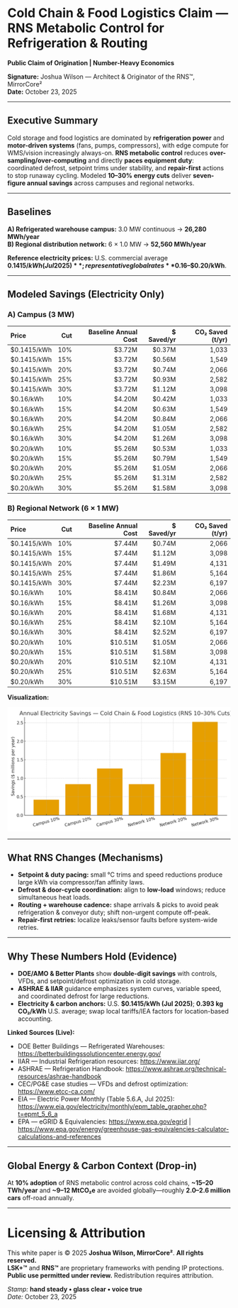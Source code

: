 # Cold Chain & Food Logistics Claim — RNS Metabolic Control for Refrigeration & Routing  
**Public Claim of Origination | Number-Heavy Economics**

**Signature:** Joshua Wilson — Architect & Originator of the RNS™, MirrorCore²  
**Date:** October 23, 2025

---

## Executive Summary

Cold storage and food logistics are dominated by **refrigeration power** and **motor-driven systems** (fans, pumps, compressors), with edge compute for WMS/vision increasingly always-on. **RNS metabolic control** reduces **over-sampling/over-computing** and directly **paces equipment duty**: coordinated defrost, setpoint trims under stability, and **repair-first** actions to stop runaway cycling. Modeled **10–30% energy cuts** deliver **seven-figure annual savings** across campuses and regional networks.

---

## Baselines

**A) Refrigerated warehouse campus:** 3.0 MW continuous → **26,280 MWh/year**  
**B) Regional distribution network:** 6 × 1.0 MW → **52,560 MWh/year**

**Reference electricity prices:** U.S. commercial average **$0.1415/kWh (Jul 2025)**; representative global rates **$0.16–$0.20/kWh**.

---

## Modeled Savings (Electricity Only)

### A) Campus (3 MW)

| Price | Cut | Baseline Annual Cost | $ Saved/yr | CO₂ Saved (t/yr) |
|:--|--:|--:|--:|--:|
| $0.1415/kWh | 10% | $3.72M | $0.37M | 1,033 |
| $0.1415/kWh | 15% | $3.72M | $0.56M | 1,549 |
| $0.1415/kWh | 20% | $3.72M | $0.74M | 2,066 |
| $0.1415/kWh | 25% | $3.72M | $0.93M | 2,582 |
| $0.1415/kWh | 30% | $3.72M | $1.12M | 3,098 |
| $0.16/kWh | 10% | $4.20M | $0.42M | 1,033 |
| $0.16/kWh | 15% | $4.20M | $0.63M | 1,549 |
| $0.16/kWh | 20% | $4.20M | $0.84M | 2,066 |
| $0.16/kWh | 25% | $4.20M | $1.05M | 2,582 |
| $0.16/kWh | 30% | $4.20M | $1.26M | 3,098 |
| $0.20/kWh | 10% | $5.26M | $0.53M | 1,033 |
| $0.20/kWh | 15% | $5.26M | $0.79M | 1,549 |
| $0.20/kWh | 20% | $5.26M | $1.05M | 2,066 |
| $0.20/kWh | 25% | $5.26M | $1.31M | 2,582 |
| $0.20/kWh | 30% | $5.26M | $1.58M | 3,098 |

### B) Regional Network (6 × 1 MW)

| Price | Cut | Baseline Annual Cost | $ Saved/yr | CO₂ Saved (t/yr) |
|:--|--:|--:|--:|--:|
| $0.1415/kWh | 10% | $7.44M | $0.74M | 2,066 |
| $0.1415/kWh | 15% | $7.44M | $1.12M | 3,098 |
| $0.1415/kWh | 20% | $7.44M | $1.49M | 4,131 |
| $0.1415/kWh | 25% | $7.44M | $1.86M | 5,164 |
| $0.1415/kWh | 30% | $7.44M | $2.23M | 6,197 |
| $0.16/kWh | 10% | $8.41M | $0.84M | 2,066 |
| $0.16/kWh | 15% | $8.41M | $1.26M | 3,098 |
| $0.16/kWh | 20% | $8.41M | $1.68M | 4,131 |
| $0.16/kWh | 25% | $8.41M | $2.10M | 5,164 |
| $0.16/kWh | 30% | $8.41M | $2.52M | 6,197 |
| $0.20/kWh | 10% | $10.51M | $1.05M | 2,066 |
| $0.20/kWh | 15% | $10.51M | $1.58M | 3,098 |
| $0.20/kWh | 20% | $10.51M | $2.10M | 4,131 |
| $0.20/kWh | 25% | $10.51M | $2.63M | 5,164 |
| $0.20/kWh | 30% | $10.51M | $3.15M | 6,197 |

**Visualization:**

![Annual Savings](./Cold_Chain_Savings.png)

---

## What RNS Changes (Mechanisms)

- **Setpoint & duty pacing:** small °C trims and speed reductions produce large kWh via compressor/fan affinity laws.  
- **Defrost & door-cycle coordination:** align to **low-load** windows; reduce simultaneous heat loads.  
- **Routing + warehouse cadence:** shape arrivals & picks to avoid peak refrigeration & conveyor duty; shift non-urgent compute off-peak.  
- **Repair-first retries:** localize leaks/sensor faults before system-wide retries.

---

## Why These Numbers Hold (Evidence)

- **DOE/AMO & Better Plants** show **double-digit savings** with controls, VFDs, and setpoint/defrost optimization in cold storage.  
- **ASHRAE & IIAR** guidance emphasizes system curves, variable speed, and coordinated defrost for large reductions.  
- **Electricity & carbon anchors:** U.S. **$0.1415/kWh (Jul 2025)**; **0.393 kg CO₂/kWh** U.S. average; swap local tariffs/IEA factors for location-based accounting.

**Linked Sources (Live):**
- DOE Better Buildings — Refrigerated Warehouses: https://betterbuildingssolutioncenter.energy.gov/  
- IIAR — Industrial Refrigeration resources: https://www.iiar.org/  
- ASHRAE — Refrigeration Handbook: https://www.ashrae.org/technical-resources/ashrae-handbook  
- CEC/PG&E case studies — VFDs and defrost optimization: https://www.etcc-ca.com/  
- EIA — Electric Power Monthly (Table 5.6.A, Jul 2025): https://www.eia.gov/electricity/monthly/epm_table_grapher.php?t=epmt_5_6_a  
- EPA — eGRID & Equivalencies: https://www.epa.gov/egrid  |  https://www.epa.gov/energy/greenhouse-gas-equivalencies-calculator-calculations-and-references

---

## Global Energy & Carbon Context (Drop-in)

At **10% adoption** of RNS metabolic control across cold chains, **~15–20 TWh/year** and **~9–12 MtCO₂e** are avoided globally—roughly **2.0–2.6 million cars** off-road annually.

---

# Licensing & Attribution

This white paper is © 2025 **Joshua Wilson, MirrorCore²**. **All rights reserved.**  
**LSK+™** and **RNS™** are proprietary frameworks with pending IP protections.  
**Public use permitted under review.** Redistribution requires attribution.

*Stamp:* **hand steady • glass clear • voice true**  
*Date:* October 23, 2025
